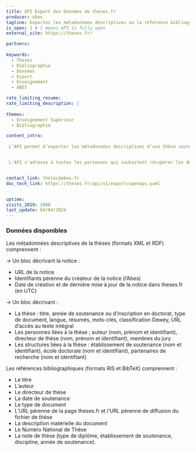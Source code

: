 ```yaml
---
title: API Export des Données de theses.fr
producer: abes
tagline: Exportez les métadonnées descriptives ou la référence bibliographique d’une thèse, dans différents formats.
is_open: 1 # 1 means API is fully open
external_site: https://theses.fr/

partners:
 
keywords:
  - Theses
  - Bibliographie
  - Données
  - Export
  - Enseignement
  - ABES

rate_limiting_resume: 
rate_limiting_description: |
 
themes:
  - Enseignement Supérieur
  - Bibliographie

content_intro:
  
 L’API permet d’exporter les métadonnées descriptives d’une thèse soutenue ou d’une thèse en préparation aux formats XML ou RDF ainsi que la référence bibliographique d’une thèse soutenue ou d’une thèse en préparation aux formats RIS et BibTeX


 L'API s'adresse à toutes les personnes qui souhaitent récupérer les données relatives aux thèses de doctorat pour les réutiliser au sein de leur propre système d'information ou à des fins de recherche et de statistiques, par exemple les gestionnaires de métadonnées, enseignants-chercheurs, data scientist, bibliothécaires, etc.


contact_link: thelec@abes.fr
doc_tech_link: https://theses.fr/api/v1/export/openapi.yaml


uptime: 
visits_2019: 1000
last_update: 04/04/2024
---
```


### Données disponibles

Les métadonnées descriptives de la thèses (formats XML et RDF) comprennent :

-> Un bloc décrivant la notice :

- URL de la notice  
- Identifiants pérenne du créateur de la notice (l’Abes)  
- Date de création et de dernière mise à jour de la notice dans theses.fr (en UTC)

-> Un bloc décrivant :  
- La thèse : titre, année de soutenance ou d’inscription en doctorat, type de document, langue, résumés, mots-clés, classification Dewey, URL d’accès au texte intégral  
- Les personnes liées à la thèse ; auteur (nom, prénom et identifiant), directeur de thèse (nom, prénom et identifiant), membres du jury  
- Les structures liées à la thèse : établissement de soutenance (nom et identifiant), école doctorale (nom et identifiant), partenaires de recherche (nom et identifiant)

Les références bibliographiques (formats RIS et BibTeX) comprennent :  
- Le titre  
- L’auteur  
- Le directeur de thèse  
- La date de soutenance  
- Le type de document  
- L’URL pérenne de la page theses.fr et l’URL pérenne de diffusion du fichier de thèse  
- La description matérielle du document  
- Le Numéro National de Thèse  
- La note de thèse (type de diplôme, établissement de soutenance, discipline, année de soutenance).
